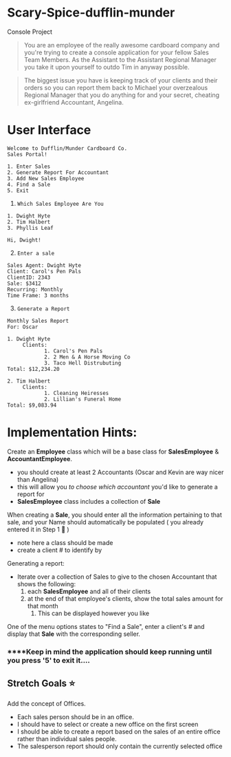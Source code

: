 # Scary-Spice-dufflin-munder
Console Project

> You are an employee of the really awesome cardboard company and you're trying to create a console application for your fellow Sales Team Members. As the Assistant to the Assistant Regional Manager you take it upon yourself to outdo Tim in anyway possible.

> The biggest issue you have is keeping track of your clients and their orders so you can report them back to Michael your overzealous Regional Manager that you do anything for and your secret, cheating ex-girlfriend Accountant, Angelina.

# User Interface

```
Welcome to Dufflin/Munder Cardboard Co. 
Sales Portal!

1. Enter Sales
2. Generate Report For Accountant
3. Add New Sales Employee
4. Find a Sale
5. Exit
```

1.  `Which Sales Employee Are You` 

```
1. Dwight Hyte
2. Tim Halbert
3. Phyllis Leaf
```

```
Hi, Dwight!
```

2.  `Enter a sale`

```
Sales Agent: Dwight Hyte
Client: Carol's Pen Pals
ClientID: 2343
Sale: $3412
Recurring: Monthly
Time Frame: 3 months
```

3.  `Generate a Report`

```
Monthly Sales Report
For: Oscar

1. Dwight Hyte
	 Clients: 
			1. Carol's Pen Pals
			2. 2 Men & A Horse Moving Co
			3. Taco Hell Distrubuting 
Total: $12,234.20

2. Tim Halbert
	 Clients:
			1. Cleaning Heiresses 
			2. Lillian's Funeral Home
Total: $9,083.94
```

# Implementation Hints:

Create an **Employee** class which will be a base class for **SalesEmployee** & **AccountantEmployee**.

- you should create at least 2 Accountants (Oscar and Kevin are way nicer than Angelina)
- this will allow you *to choose which accountant* you'd like to generate a report for
- **SalesEmployee** class includes a collection of **Sale**

When creating a **Sale**, you should enter all the information pertaining to that sale, and your Name should automatically be populated ( you already entered it in Step 1 🤯 )

- note here a class should be made
- create a client # to identify by

Generating a report:

- Iterate over a collection of Sales to give to the chosen Accountant that shows the following:
    1. each **SalesEmployee** and all of their clients
    2. at the end of that employee's clients, show the total sales amount for that month
        1. This can be displayed however you like

One of the menu options states to "Find a Sale", enter a client's # and display that **Sale** with the corresponding seller. 

### ****Keep in mind the application should keep running until you press '5' to exit it....

## Stretch Goals ⭐

Add the concept of Offices.  

- Each sales person should be in an office.
- I should have to select or create a new office on the first screen
- I should be able to create a report based on the sales of an entire office rather than individual sales people.
- The salesperson report should only contain the currently selected office
